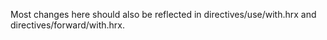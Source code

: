 Most changes here should also be reflected in directives/use/with.hrx and
directives/forward/with.hrx.

